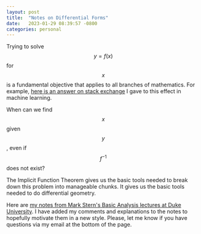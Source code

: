 ```yaml
---
layout: post
title:  "Notes on Differential Forms"
date:   2023-01-29 08:39:57 -0800
categories: personal
---
```


Trying to solve $$y=f(x)$$ for $$x$$ is a fundamental objective that applies to all branches of mathematics.
For example, [here is an answer on stack exchange](https://math.stackexchange.com/questions/4496360/how-do-we-know-that-some-system-of-equations-doesnt-have-an-analytical-solutio/4498479#4498479) I gave to this effect in machine learning.

When can we find $$x$$ given $$y$$, even if $$f^{-1}$$ does not exist?  

The Implicit Function Theorem gives us the basic tools needed to break down this problem into manageable chunks.
It gives us the basic tools needed to do differential geometry.

Here are [my notes from Mark Stern's Basic Analysis lectures at Duke University](../assets/diff-forms.pdf).
I have added my comments and explanations to the notes to hopefully motivate them in a new style.
Please, let me know if you have questions via my email at the bottom of the page.
